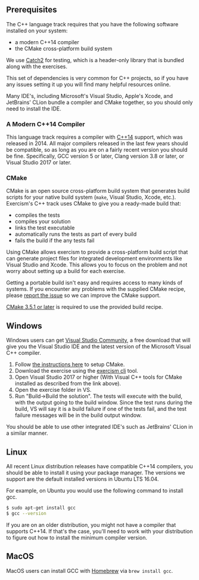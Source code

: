 ## Prerequisites

The C++ language track requires that you have the following software
installed on your system:
* a modern C++14 compiler
* the CMake cross-platform build system

We use [Catch2](https://github.com/catchorg/Catch2) for testing, which is a
header-only library that is bundled along with the exercises.

This set of dependencies is very common for C++ projects, so if you have any
issues setting it up you will find many helpful resources online.

Many IDE's, including Microsoft's Visual Studio, Apple's Xcode, and JetBrains'
CLion bundle a compiler and CMake together, so you should only need to install
the IDE.

### A Modern C++14 Compiler

This language track requires a compiler with [C++14](http://en.wikipedia.org/wiki/C%2B%2B14)
support, which was released in 2014. All major compilers released in the last few years should
be compatible, so as long as you are on a fairly recent version you should be fine.
Specifically, GCC version 5 or later, Clang version 3.8 or later, or Visual
Studio 2017 or later.

### CMake

CMake is an open source cross-platform build system that generates build
scripts for your native build system (`make`, Visual Studio, Xcode, etc.).
Exercism's C++ track uses CMake to give you a ready-made build that:

* compiles the tests
* compiles your solution
* links the test executable
* automatically runs the tests as part of every build
* fails the build if the any tests fail

Using CMake allows exercism to provide a cross-platform build script that
can generate project files for integrated development environments like
Visual Studio and Xcode.  This allows you to focus on the problem and
not worry about setting up a build for each exercise.

Getting a portable build isn't easy and requires access to many kinds of
systems.  If you encounter any problems with the supplied CMake recipe,
please [report the issue](https://github.com/exercism/cpp/issues) so we can
improve the CMake support.

[CMake 3.5.1 or later](http://www.cmake.org/) is required to use the provided build recipe.

## Windows

Windows users can get
[Visual Studio Community](https://www.visualstudio.com/vs/community/),
a free download that will give you the Visual Studio IDE and the latest version
of the Microsoft Visual C++ compiler.

1. Follow [the instructions here](https://docs.microsoft.com/en-us/cpp/build/cmake-projects-in-visual-studio) to setup CMake.
1. Download the exercise using the [exercism cli](https://exercism.io/cli-walkthrough) tool.
1. Open Visual Studio 2017 or higher (With Visual C++ tools for CMake installed as described from the link above).
1. Open the exercise folder in VS.
1. Run "Build->Build the solution". The tests will execute with the build, with the output going to the build window. Since the test runs during the build, VS will say it is a build failure if one of the tests fail, and the test failure messages will be in the build output window.

You should be able to use other integrated IDE's such as JetBrains' CLion in a similar manner.

## Linux

All recent Linux distribution releases have compatible C++14 compilers, you
should be able to install it using your package manager. The versions we support
are the default installed versions in Ubuntu LTS 16.04.

For example, on Ubuntu you would use the following command to install gcc.

```bash
$ sudo apt-get install gcc
$ gcc --version
```

If you are on an older distribution, you might not have a compiler that
supports C++14. If that's the case, you'll need to work with your distribution
to figure out how to install the minimum compiler version.

## MacOS

MacOS users can install GCC with [Homebrew](http://brew.sh/) via
`brew install gcc`.

